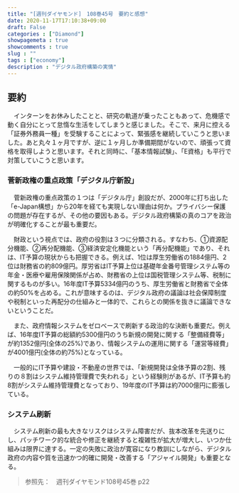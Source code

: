 ```yaml
---
title: "[週刊ダイヤモンド]　108巻45号　要約と感想"
date: 2020-11-17T17:10:38+09:00
draft: False
categories : ["Diamond"]
showpagemeta : true
showcomments : true
slug : ""
tags : ["economy"]
description : "デジタル政府構築の実情"
---
```




## **要約**

　インターンをお休みしたことと、研究の軌道が乗ったこともあって、危機感で動く自分にとって怠惰な生活をしてしまうと感じました。そこで、来月に控える「証券外務員一種」を受験することによって、緊張感を継続していこうと思いました。あと丸々１ヶ月ですが、逆に１ヶ月しか準備期間がないので、頑張って資格を取得しようと思います。それと同時に、「基本情報試験」、「E資格」も平行で対策していこうと思います。

### **菅新政権の重点政策「デジタル庁新設」**

　菅新政権の重点政策の１つは「デジタル庁」創設だが、2000年に打ち出した「e-Japan構想」から20年を経ても実現しない理由は何か。プライバシー保護の問題が存在するが、その他の要因もある。デジタル政府構築の真のコアを政治が明確化することが最も重要だ。

　財政という視点では、政府の役割は３つに分類される。すなわち、①資源配分機能、②再分配機能、③経済安定化機能という「再分配機能」であり、それは、IT予算の現状からも把握できる。例えば、1位は厚生労働省の1884億円、2位は財務省の約809億円。厚労省はIT予算上位は基礎年金番号管理システム等の年金・医療や雇用保険関係が占め、財務省の上位は国税管理システム等、税制に関するものが多い。16年度IT予算5334億円のうち、厚生労働省と財務省で全体の約50%を占める。これが意味するのは、デジタル政府の議論は社会保障制度や税制といった再配分の仕組みと一体的で、これらとの関係を抜きに議論できないということだ。

　また、政府情報システムをゼロベースで刷新する政治的な決断も重要だ。例えば、16年度IT予算の総額約5300億円のうち新規の開発に関する「整備経費等」が約1352億円(全体の25%)であり、情報システムの運用に関する「運営等経費」が4001億円(全体の約75%)となっている。

　一般的にIT予算や建設・不動産の世界では、「新規開発は全体予算の2割、残りの８割はシステム維持管理費で失われる」という経験則があるが、IT予算も約8割がシステム維持管理費となっており、19年度のIT予算は約7000億円に膨張している。

### **システム刷新**

　システム刷新の最も大きなリスクはシステム障害だが、抜本改革を先送りにし、パッチワーク的な統合や修正を継続すると複雑性が拡大が増大し、いつか仕組みは限界に達する。一定の失敗に政治が寛容になり教訓にしながら、デジタル政府の内容や質を迅速かつ的確に開発・改善する「アジャイル開発」も重要となる。


>参照先：　週刊ダイヤモンド108号45巻 p22